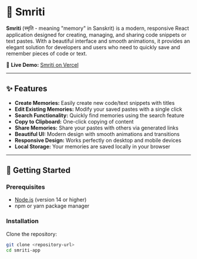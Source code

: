 # 📖 Smriti

**Smriti** (स्मृति - meaning "memory" in Sanskrit) is a modern, responsive React application designed for creating, managing, and sharing code snippets or text pastes. With a beautiful interface and smooth animations, it provides an elegant solution for developers and users who need to quickly save and remember pieces of code or text.

🔗 **Live Demo:** [Smriti on Vercel](https://smrit.vercel.app/)

---

## ✨ Features

- **Create Memories:** Easily create new code/text snippets with titles  
- **Edit Existing Memories:** Modify your saved pastes with a single click  
- **Search Functionality:** Quickly find memories using the search feature  
- **Copy to Clipboard:** One-click copying of content  
- **Share Memories:** Share your pastes with others via generated links  
- **Beautiful UI:** Modern design with smooth animations and transitions  
- **Responsive Design:** Works perfectly on desktop and mobile devices  
- **Local Storage:** Your memories are saved locally in your browser  

---

## 🚀 Getting Started

### Prerequisites
- [Node.js](https://nodejs.org/) (version 14 or higher)  
- npm or yarn package manager  

### Installation

Clone the repository:
```bash
git clone <repository-url>
cd smriti-app
